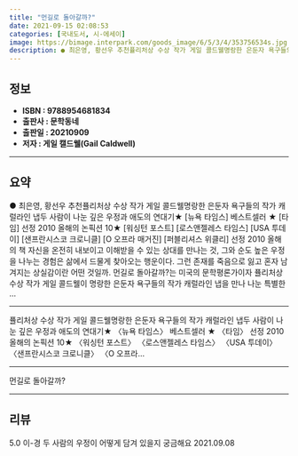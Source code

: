 ```yaml
---
title: "먼길로 돌아갈까?"
date: 2021-09-15 02:08:53
categories: [국내도서, 시-에세이]
image: https://bimage.interpark.com/goods_image/6/5/3/4/353756534s.jpg
description: ● 최은영, 황선우 추천퓰리처상 수상 작가 게일 콜드웰명랑한 은둔자 욕구들의 작가 캐럴라인 냅두 사람이 나눈 깊은 우정과 애도의 연대기★ [뉴욕 타임스] 베스트셀러 ★ [타임] 선정 2010 올해의 논픽션 10★ [워싱턴 포스트] [로스앤젤레스 타임스] [USA 투데이] [샌프란시스코
---
```


## **정보**

- **ISBN : 9788954681834**
- **출판사 : 문학동네**
- **출판일 : 20210909**
- **저자 : 게일 캘드웰(Gail Caldwell)**

------



## **요약**

●  최은영, 황선우 추천퓰리처상 수상 작가 게일 콜드웰명랑한 은둔자 욕구들의 작가 캐럴라인 냅두 사람이 나눈 깊은 우정과 애도의 연대기★ [뉴욕 타임스] 베스트셀러 ★ [타임] 선정 2010 올해의 논픽션 10★ [워싱턴 포스트] [로스앤젤레스 타임스] [USA 투데이] [샌프란시스코 크로니클] [O 오프라 매거진] [퍼블리셔스 위클리] 선정 2010 올해의 책 자신을 온전히 내보이고 이해받을 수 있는 상대를 만나는 것, 그와 순도 높은 우정을 나누는 경험은 삶에서 드물게 찾아오는 행운이다. 그런 존재를 죽음으로 잃고 혼자 남겨지는 상실감이란 어떤 것일까. 먼길로 돌아갈까?는 미국의 문학평론가이자 퓰리처상 수상 작가 게일 콜드웰이 명랑한 은둔자 욕구들의 작가 캐럴라인 냅을 만나 나눈 특별한 ...

------

퓰리처상 수상 작가 게일 콜드웰명랑한 은둔자 욕구들의 작가 캐럴라인 냅두 사람이 나눈 깊은 우정과 애도의 연대기★ 〈뉴욕 타임스〉 베스트셀러 ★ 〈타임〉 선정 2010 올해의 논픽션 10★ 〈워싱턴 포스트〉 〈로스앤젤레스 타임스〉 〈USA 투데이〉 〈샌프란시스코 크로니클〉 〈O 오프라... 

------


먼길로 돌아갈까? 

------


## **리뷰** 

5.0 이-경 두 사람의 우정이 어떻게 담겨 있을지 궁금해요 2021.09.08 <br/>
